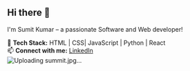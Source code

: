   ## Hi there 👋


I'm Sumit Kumar – a passionate Software and Web developer!  

🚀 **Tech Stack:** HTML | CSS| JavaScript | Python | React   
📫 **Connect with me:** [LinkedIn](https://www.linkedin.com/in/sumit-kumar2004/)  
![Uploading summit.jpg…]()
